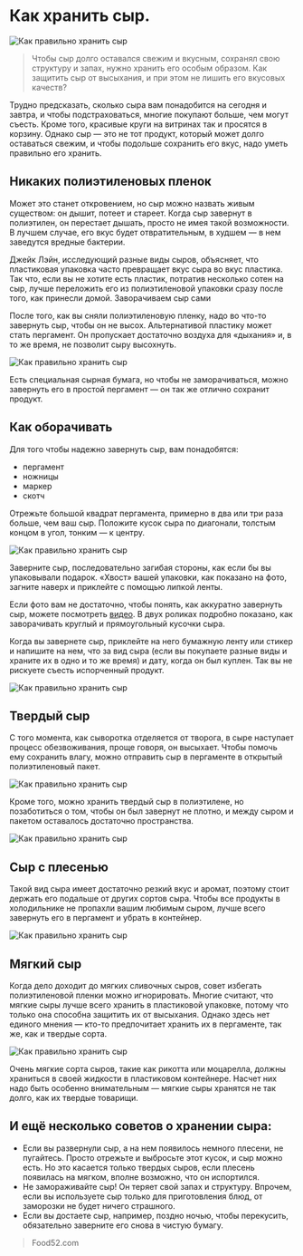 # Как хранить сыр.

![Как правильно хранить сыр](/images/Kulinar/Sovet/cir_hranenie_001.jpg 'Как правильно хранить сыр')

> Чтобы сыр долго оставался свежим и вкусным, сохранял свою структуру и запах, нужно хранить его особым образом. Как защитить сыр от высыхания, и при этом не лишить его вкусовых качеств?

Трудно предсказать, сколько сыра вам понадобится на сегодня и завтра, и чтобы подстраховаться, многие покупают больше, чем могут съесть. Кроме того, красивые круги на витринах так и просятся в корзину. Однако сыр — это не тот продукт, который может долго оставаться свежим, и чтобы подольше сохранить его вкус, надо уметь правильно его хранить.

## Никаких полиэтиленовых пленок

Может это станет откровением, но сыр можно назвать живым существом: он дышит, потеет и стареет. Когда сыр завернут в полиэтилен, он перестает дышать, просто не имея такой возможности. В лучшем случае, его вкус будет отвратительным, в худшем — в нем заведутся вредные бактерии.

Джейк Лэйн, исследующий разные виды сыров, объясняет, что пластиковая упаковка часто превращает вкус сыра во вкус пластика. Так что, если вы не хотите есть пластик, потратив несколько сотен на сыр, лучше переложить его из полиэтиленовой упаковки сразу после того, как принесли домой.
Заворачиваем сыр сами

После того, как вы сняли полиэтиленовую пленку, надо во что-то завернуть сыр, чтобы он не высох. Альтернативой пластику может стать пергамент. Он пропускает достаточно воздуха для «дыхания» и, в то же время, не позволит сыру высохнуть.

![Как правильно хранить сыр](/images/Kulinar/Sovet/cir_hranenie_002.jpg 'Как правильно хранить сыр')

Есть специальная сырная бумага, но чтобы не заморачиваться, можно завернуть его в простой пергамент — он так же отлично сохранит продукт.

## Как оборачивать

Для того чтобы надежно завернуть сыр, вам понадобятся:

- пергамент
- ножницы
- маркер
- скотч

Отрежьте большой квадрат пергамента, примерно в два или три раза больше, чем ваш сыр. Положите кусок сыра по диагонали, толстым концом в угол, тонким — к центру.

![Как правильно хранить сыр](/images/Kulinar/Sovet/cir_hranenie_003.jpg 'Как правильно хранить сыр')

Заверните сыр, последовательно загибая стороны, как если бы вы упаковывали подарок. «Хвост» вашей упаковки, как показано на фото, загните наверх и приклейте с помощью липкой ленты.

Если фото вам не достаточно, чтобы понять, как аккуратно завернуть сыр, можете посмотреть [видео](https://youtu.be/2IpNQabzarM). В двух роликах подробно показано, как заворачивать круглый и прямоугольный кусочки сыра.

Когда вы завернете сыр, приклейте на него бумажную ленту или стикер и напишите на нем, что за вид сыра (если вы покупаете разные виды и храните их в одно и то же время) и дату, когда он был куплен. Так вы не рискуете съесть испорченный продукт.

![Как правильно хранить сыр](/images/Kulinar/Sovet/cir_hranenie_004.jpg 'Как правильно хранить сыр')

## Твердый сыр

С того момента, как сыворотка отделяется от творога, в сыре наступает процесс обезвоживания, проще говоря, он высыхает. Чтобы помочь ему сохранить влагу, можно отправить сыр в пергаменте в открытый полиэтиленовый пакет.

![Как правильно хранить сыр](/images/Kulinar/Sovet/cir_hranenie_005.jpg 'Как правильно хранить сыр')

Кроме того, можно хранить твердый сыр в полиэтилене, но позаботиться о том, чтобы он был завернут не плотно, и между сыром и пакетом оставалось достаточно пространства.

![Как правильно хранить сыр](/images/Kulinar/Sovet/cir_hranenie_006.jpg 'Как правильно хранить сыр')

## Сыр с плесенью

Такой вид сыра имеет достаточно резкий вкус и аромат, поэтому стоит держать его подальше от других сортов сыра. Чтобы все продукты в холодильнике не пропахли вашим любимым сыром, лучше всего завернуть его в пергамент и убрать в контейнер.

![Как правильно хранить сыр](/images/Kulinar/Sovet/cir_hranenie_007.jpg 'Как правильно хранить сыр')

## Мягкий сыр

Когда дело доходит до мягких сливочных сыров, совет избегать полиэтиленовой пленки можно игнорировать. Многие считают, что мягкие сыры лучше всего хранить в пластиковой упаковке, потому что только она способна защитить их от высыхания. Однако здесь нет единого мнения — кто-то предпочитает хранить их в пергаменте, так же, как и твердые сорта.

![Как правильно хранить сыр](/images/Kulinar/Sovet/cir_hranenie_008.jpg 'Как правильно хранить сыр')

Очень мягкие сорта сыров, такие как рикотта или моцарелла, должны храниться в своей жидкости в пластиковом контейнере. Насчет них надо быть особенно внимательным — мягкие сыры хранятся не так долго, как их твердые товарищи.

## И ещё несколько советов о хранении сыра:

- Если вы развернули сыр, а на нем появилось немного плесени, не пугайтесь. Просто отрежьте и выбросьте этот кусок, и сыр можно есть. Но это касается только твердых сыров, если плесень появилась на мягком, вполне возможно, что он испортился.
- Не замораживайте сыр! Он теряет свой запах и структуру. Впрочем, если вы используете сыр только для приготовления блюд, от заморозки не будет ничего страшного.
- Если вы достаете сыр, например, поздно ночью, чтобы перекусить, обязательно заверните его снова в чистую бумагу.

> Food52.com 
